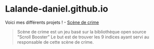 # Lalande-daniel.github.io
Voici mes différents projets !
    - [Scène de crime](https://lalande-daniel.github.io/scene-de-crime/) <br>
> Scène de crime est un jeu basé sur la bibliothèque open source "Scroll Booster"
> Le but est de trouver les 9 indices ayant servi au responsable de cette scène de crime.
